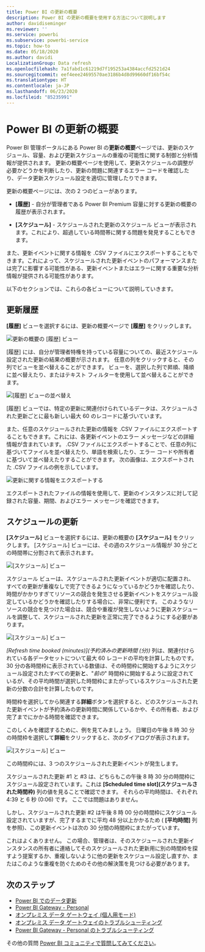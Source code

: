 ```yaml
---
title: Power BI の更新の概要
description: Power BI の更新の概要を使用する方法について説明します
author: davidiseminger
ms.reviewer: ''
ms.service: powerbi
ms.subservice: powerbi-service
ms.topic: how-to
ms.date: 05/18/2020
ms.author: davidi
LocalizationGroup: Data refresh
ms.openlocfilehash: 7a1fabd1c61219d7f195253a4384accfd2521d24
ms.sourcegitcommit: eef4eee24695570ae3186b4d8d99660df16bf54c
ms.translationtype: HT
ms.contentlocale: ja-JP
ms.lasthandoff: 06/23/2020
ms.locfileid: "85235991"
---
```

# <a name="refresh-summaries-for-power-bi"></a>Power BI の更新の概要

Power BI 管理ポータルにある Power BI の**更新の概要**ページでは、更新のスケジュール、容量、および更新スケジュールの重複の可能性に関する制御と分析情報が提供されます。 更新の概要ページを使用して、更新スケジュールの調整が必要かどうかを判断したり、更新の問題に関連するエラー コードを確認したり、データ更新スケジュール設定を適切に管理したりできます。 

更新の概要ページには、次の 2 つのビューがあります。

* **[履歴]** - 自分が管理者である Power BI Premium 容量に対する更新の概要の履歴が表示されます。

* **[スケジュール]** - スケジュールされた更新のスケジュール ビューが表示されます。これにより、超過している時間帯に関する問題を発見することもできます。

また、更新イベントに関する情報を .CSV ファイルにエクスポートすることもできます。これによって、スケジュールされた更新イベントのパフォーマンスまたは完了に影響する可能性がある、更新イベントまたはエラーに関する重要な分析情報が提供される可能性があります。

以下のセクションでは、これらの各ビューについて説明していきます。 

## <a name="refresh-history"></a>更新履歴

**[履歴]** ビューを選択するには、更新の概要ページで **[履歴]** をクリックします。

![更新の概要の [履歴] ビュー](media/refresh-summaries/refresh-summaries-01a.jpg)

[履歴] には、自分が管理者特権を持っている容量についての、最近スケジュール設定された更新の結果の概要が示されます。 任意の列をクリックすると、その列でビューを並べ替えることができます。 ビューを、選択した列で昇順、降順に並べ替えたり、またはテキスト フィルターを使用して並べ替えることができます。

![[履歴] ビューの並べ替え](media/refresh-summaries/refresh-summaries-01b.jpg)

[履歴] ビューでは、特定の更新に関連付けられているデータは、スケジュールされた更新ごとに最も新しい最大 60 のレコードに基づいています。

また、任意のスケジュールされた更新の情報を .CSV ファイルにエクスポートすることもできます。これには、各更新イベントのエラー メッセージなどの詳細情報が含まれています。 .CSV ファイルにエクスポートすることで、任意の列に基づいてファイルを並べ替えたり、単語を検索したり、エラー コードや所有者に基づいて並べ替えたりすることができます。 次の画像は、エクスポートされた .CSV ファイルの例を示しています。 

![更新に関する情報をエクスポートする](media/refresh-summaries/refresh-summaries-05.jpg)

エクスポートされたファイルの情報を使用して、更新のインスタンスに対して記録された容量、期間、およびエラー メッセージを確認できます。 


## <a name="refresh-schedule"></a>スケジュールの更新

**[スケジュール]** ビューを選択するには、更新の概要の **[スケジュール]** をクリックします。 [スケジュール] ビューには、その週のスケジュール情報が 30 分ごとの時間帯に分割されて表示されます。 

![[スケジュール] ビュー](media/refresh-summaries/refresh-summaries-02a.jpg)

スケジュール ビューは、スケジュールされた更新イベントが適切に配置され、すべての更新が重複なしで完了できるようになっているかどうかを確認したり、時間がかかりすぎてリソースの競合を発生させる更新イベントをスケジュール設定しているかどうかを確認したりする場合に、非常に便利です。 このようなリソースの競合を見つけた場合は、競合や重複が発生しないように更新スケジュールを調整して、スケジュールされた更新を正常に完了できるようにする必要があります。 

![[スケジュール] ビュー](media/refresh-summaries/refresh-summaries-02.jpg)

*[Refresh time booked (minutes)]\(予約済みの更新時間 (分)\)* 列は、関連付けられている各データセットについて最大 60 レコードの平均を計算したものです。 30 分の各時間枠に表示されている数値は、その時間枠に開始するようにスケジュール設定されたすべての更新**と**、"*前の*" 時間枠に開始するように設定されているが、その平均時間が選択した時間枠にまたがっているスケジュールされた更新の分数の合計を計算したものです。

時間枠を選択してから関連する**詳細**ボタンを選択すると、どのスケジュールされた更新イベントが予約済みの更新時間に関係しているかや、その所有者、および完了までにかかる時間を確認できます。

このしくみを確認するために、例を見てみましょう。 日曜日の午後 8 時 30 分の時間枠を選択して**詳細**をクリックすると、次のダイアログが表示されます。

![[スケジュール] ビュー](media/refresh-summaries/refresh-summaries-04.jpg)

この時間枠には、3 つのスケジュールされた更新イベントが発生します。 

スケジュールされた更新 #1 と #3 は、どちらもこの午後 8 時 30 分の時間枠にスケジュール設定されています。これは **[Scheduled time slot]\(スケジュールされた時間枠\)** 列の値を見ることで確認できます。 それらの平均時間は、それぞれ 4:39 と 6 秒 (0:06) です。 ここでは問題はありません。

しかし、スケジュールされた更新 #2 は午後 8 時 00 分の時間枠にスケジュール設定されていますが、完了するまでに平均 48 分以上かかるため ( **[平均時間]** 列を参照)、この更新イベントは次の 30 分間の時間枠にまたがっています。 

これはよくありません。 この場合、管理者は、そのスケジュールされた更新インスタンスの所有者に連絡してそのスケジュールされた更新用に別の時間枠を探すよう提案するか、重複しないように他の更新をスケジュール設定し直すか、またはこのような重複を防ぐためのその他の解決策を見つける必要があります。 


## <a name="next-steps"></a>次のステップ

- [Power BI でのデータ更新](refresh-data.md)  
- [Power BI Gateway - Personal](service-gateway-personal-mode.md)  
- [オンプレミス データ ゲートウェイ (個人用モード)](service-gateway-onprem.md)  
- [オンプレミス データ ゲートウェイのトラブルシューティング](service-gateway-onprem-tshoot.md)  
- [Power BI Gateway - Personal のトラブルシューティング](service-admin-troubleshooting-power-bi-personal-gateway.md)  

その他の質問 [Power BI コミュニティで質問してみてください](https://community.powerbi.com/)。